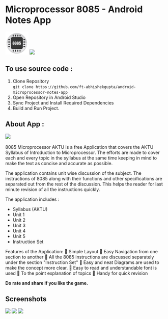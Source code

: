 # Microprocessor 8085 - Android Notes App
![](./logo.png) 
<a href="https://www.youtube.com/watch?v=GkqCfLo54t8"><img src="https://play.google.com/intl/en_us/badges/images/generic/en_badge_web_generic.png" height="75"></a>

## To use source code : 
1. Clone Repository <br>
```git clone https://github.com/ft-abhishekgupta/android-microprocessor-notes-app```
1. Open Repository in Android Studio
1. Sync Project and Install Required Dependencies
1. Build and Run Project.

## About App :
![](./promo.png) 

8085 Microprocessor AKTU is a free Application that covers the AKTU Syllabus of Introduction to Microprocessor. The efforts are made to cover each and every topic in the syllabus at the same time keeping in mind to make the text as concise and accurate as possible.

The application contains unit wise discussion of the subject. The instructions of 8085 along with their functions and other specifications are separated out from the rest of the discussion. This helps the reader for last minute revision of all the instructions quickly.

The application includes :
* Syllabus (AKTU)
* Unit 1
* Unit 2
* Unit 3
* Unit 4
* Unit 5
* Instruction Set

Features of the Application:
 Simple Layout
 Easy Navigation from one section to another
 All the 8085 instructions are discussed separately under the section "Instruction Set"
 Easy and neat Diagrams are used to make the concept more clear.
 Easy to read and understandable font is used
 To the point explanation of topics
 Handy for quick revision

**Do rate and share if you like the game.**
## Screenshots
![](./Screenshot1.png)
![](./Screenshot2.png)
![](./Screenshot3.png)